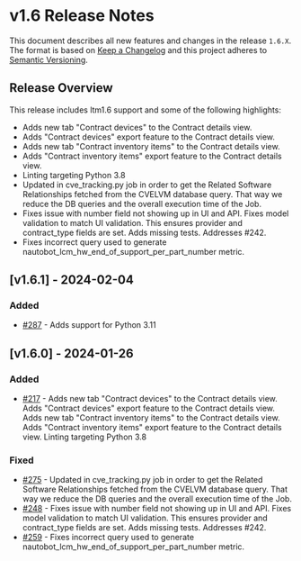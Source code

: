 # v1.6 Release Notes

This document describes all new features and changes in the release `1.6.X`. The format is based on [Keep a Changelog](https://keepachangelog.com/en/1.0.0/) and this project adheres to [Semantic Versioning](https://semver.org/spec/v2.0.0.html).

## Release Overview
This release includes ltm1.6 support and some of the following highlights:

 - Adds new tab "Contract devices" to the Contract details view.
 - Adds "Contract devices" export feature to the Contract details view.
 - Adds new tab "Contract inventory items" to the Contract details view.
 - Adds "Contract inventory items" export feature to the Contract details view.
 - Linting targeting Python 3.8
 - Updated in cve_tracking.py job in order to get the Related Software Relationships fetched from the CVELVM database query. That way we reduce the DB queries and the overall execution time of the Job.
 - Fixes issue with number field not showing up in UI and API. Fixes model validation to match UI validation. This ensures provider and contract_type fields are set. Adds missing tests. Addresses #242.
 - Fixes incorrect query used to generate nautobot_lcm_hw_end_of_support_per_part_number metric.


## [v1.6.1] - 2024-02-04
### Added
- [#287](https://github.com/nautobot/nautobot-app-device-lifecycle-mgmt/pull/287) - Adds support for Python 3.11

## [v1.6.0] - 2024-01-26
### Added
- [#217](https://github.com/nautobot/nautobot-app-device-lifecycle-mgmt/pull/217) - Adds new tab "Contract devices" to the Contract details view. Adds "Contract devices" export feature to the Contract details view. Adds new tab "Contract inventory items" to the Contract details view. Adds "Contract inventory items" export feature to the Contract details view. Linting targeting Python 3.8

### Fixed
- [#275](https://github.com/nautobot/nautobot-app-device-lifecycle-mgmt/pull/275) - Updated in cve_tracking.py job in order to get the Related Software Relationships fetched from the CVELVM database query. That way we reduce the DB queries and the overall execution time of the Job.
- [#248](https://github.com/nautobot/nautobot-app-device-lifecycle-mgmt/pull/248) - Fixes issue with number field not showing up in UI and API. Fixes model validation to match UI validation. This ensures provider and contract_type fields are set. Adds missing tests. Addresses #242.
- [#259](https://github.com/nautobot/nautobot-app-device-lifecycle-mgmt/pull/259) - Fixes incorrect query used to generate nautobot_lcm_hw_end_of_support_per_part_number metric.
